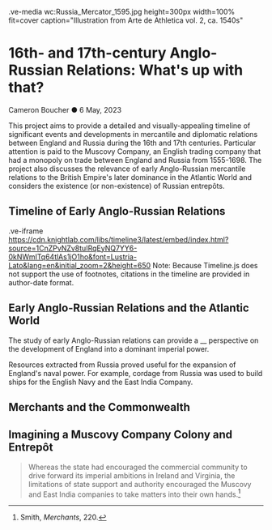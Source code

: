 .ve-media wc:Russia_Mercator_1595.jpg height=300px width=100% fit=cover caption="Illustration from Arte de Athletica vol. 2, ca. 1540s"

# 16th- and 17th-century Anglo-Russian Relations: What's up with that?
Cameron Boucher ● 6 May, 2023

This project aims to provide a detailed and visually-appealing timeline of significant events and developments in mercantile and diplomatic relations between England and Russia during the 16th and 17th centuries. Particular attention is paid to the Muscovy Company, an English trading company that had a monopoly on trade between England and Russia from 1555-1698. The project also discusses the relevance of early Anglo-Russian mercantile relations to the British Empire's later dominance in the Atlantic World and considers the existence (or non-existence) of Russian entrepôts.

## Timeline of Early Anglo-Russian Relations

.ve-iframe https://cdn.knightlab.com/libs/timeline3/latest/embed/index.html?source=1CnZPvNZv8tuIRqEyNQ7YY6-0kNWmITq64tlAs1jO1ho&font=Lustria-Lato&lang=en&initial_zoom=2&height=650
Note: Because Timeline.js does not support the use of footnotes, citations in the timeline are provided in author-date format.

## Early Anglo-Russian Relations and the Atlantic World

The study of early Anglo-Russian relations can provide a __ perspective on the development of England into a dominant imperial power.

Resources extracted from Russia proved useful for the expansion of England's naval power. For example, cordage from Russia was used to build ships for the English Navy and the East India Company.

## Merchants and the Commonwealth

## Imagining a Muscovy Company Colony and Entrepôt


> Whereas the state had encouraged the commercial community to drive forward its imperial ambitions in Ireland and Virginia, the limitations of state support and authority encouraged the Muscovy and East India companies to take matters into their own hands.[^?]

[^?]: Smith, *Merchants*, 220.
